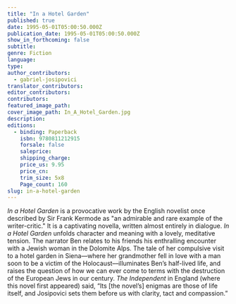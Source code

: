 ```yaml
---
title: "In a Hotel Garden"
published: true
date: 1995-05-01T05:00:50.000Z
publication_date: 1995-05-01T05:00:50.000Z
show_in_forthcoming: false
subtitle:
genre: Fiction
language:
type:
author_contributors:
  - gabriel-josipovici
translator_contributors:
editor_contributors:
contributors:
featured_image_path:
cover_image_path: In_A_Hotel_Garden.jpg
description:
editions:
  - binding: Paperback
    isbn: 9780811212915
    forsale: false
    saleprice:
    shipping_charge:
    price_us: 9.95
    price_cn:
    trim_size: 5x8
    Page_count: 160
slug: in-a-hotel-garden
---
```


_In a Hotel Garden_ is a provocative work by the English novelist once described by Sir Frank Kermode as "an admirable and rare example of the writer-critic." It is a captivating novella, written almost entirely in dialogue. _In a Hotel Garden_ unfolds character and meaning with a lovely, meditative tension. The narrator Ben relates to his friends his enthralling encounter with a Jewish woman in the Dolomite Alps. The tale of her compulsive visit to a hotel garden in Siena––where her grandmother fell in love with a man soon to be a victim of the Holocaust––illuminates Ben’s half-lived life, and raises the question of how we can ever come to terms with the destruction of the European Jews in our century. _The Independent_ in England (where this novel first appeared) said, “Its [the novel’s] enigmas are those of life itself, and Josipovici sets them before us with clarity, tact and compassion.”

